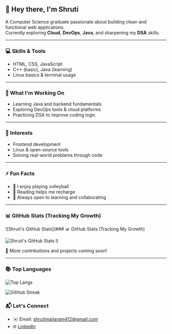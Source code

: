 ## 👋 Hey there, I'm Shruti

A Computer Science graduate passionate about building clean and functional web applications.  
Currently exploring **Cloud**, **DevOps**, **Java**, and sharpening my **DSA** skills.

---

### 💻 Skills & Tools

- HTML, CSS, JavaScript  
- C++ (basic), Java (learning)  
- Linux basics & terminal usage

---

### 🌱 What I'm Working On

- Learning Java and backend fundamentals  
- Exploring DevOps tools & cloud platforms  
- Practicing DSA to improve coding logic

---

### 🎯 Interests

- Frontend development  
- Linux & open-source tools  
- Solving real-world problems through code

---

### ⚡ Fun Facts

- 🏐 I enjoy playing volleyball  
- 📖 Reading helps me recharge  
- 🤝 Always open to learning and collaborating

---

### 📊 GitHub Stats (Tracking My Growth)

![Shruti's GitHub Stats](### 📊 GitHub Stats (Tracking My Growth)

![Shruti's GitHub Stats](https://github-readme-stats.vercel.app/api?username=shrutimailaram&show_icons=true&theme=radical)
l)

🚧 More contributions and projects coming soon!

---
### 📚 Top Languages

![Top Langs](https://github-readme-stats.vercel.app/api/top-langs/?username=shrutimailaram&layout=compact&theme=radical)

![GitHub Streak](https://streak-stats.demolab.com?user=shrutimailaram&theme=radical&hide_border=true)


### 📬 Let's Connect

- ✉️ Email: shrutimailaram412@gmail.com  
- 🌐 [LinkedIn](https://www.linkedin.com/in/shruti-mailaram-abcd01/)
